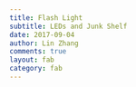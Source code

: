 ```yaml
---
title: Flash Light
subtitle: LEDs and Junk Shelf
date: 2017-09-04
author: Lin Zhang
comments: true
layout: fab
category: fab
---
```

